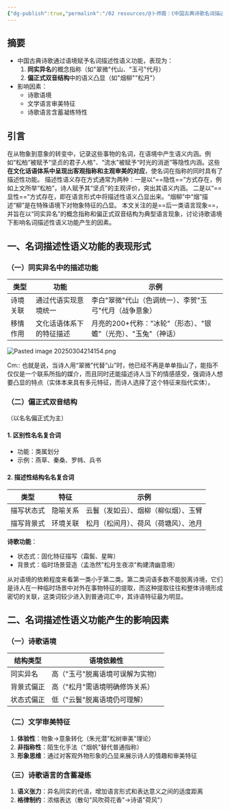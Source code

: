 ```yaml
---
{"dg-publish":true,"permalink":"/02 resources/@卜师霞：《中国古典诗歌名词描述性语义功能》/","created":"2025-03-04T21:23:50.181+08:00","updated":"2025-03-04T21:59:20.281+08:00"}
---
```




## 摘要
- 中国古典诗歌通过语境赋予名词描述性语义功能，表现为：
  1. **同实异名**的概念指称（如"翠微"代山、"玉弓"代月）
  2. **偏正式双音结构**中的语义凸显（如"烟柳""松月"）
- 影响因素：
  - 诗歌语境
  - 文学语言审美特征
  - 诗歌语言含蓄凝练特性


## 引言 
在从物象到意象的转变中，记录这些事物的名词，在语境中产生语义内涵。例如“松柏”被赋予“坚贞的君子人格”、“流水”被赋予“时光的消逝”等隐性内涵。这些**在文化话语体系中呈现出客观指称和主观审美的对应**，使名词在指称的同时具有了描述性功能。
描述性语义存在方式通常为两种：一是以“==隐性==”方式存在，例如上文所举“松柏”，诗人赋予其“坚贞”的主观评价，突出其语义内涵。
二是以“==显性==”方式存在，即在语言形式中将描述性语义凸显出来。“烟柳”中“烟”描述“柳”是在特殊语境下对物象特征的凸显。
本文关注的是==后一类语言现象==，并旨在以“同实异名”的概念指称和偏正式双音结构为典型语言现象，讨论诗歌语境下影响名词描述性语义功能产生的因素。

## 一、名词描述性语义功能的表现形式

### （一）同实异名中的描述功能
| 类型 | 功能 | 示例 |
|------|------|------|
| 诗境关联 | 通过代语实现意境统一 | 李白"翠微"代山（色调统一）、李贺"玉弓"代月（战争意象） |
| 移情作用 | 文化话语体系下的特征描述 | 月亮的200+代称："冰轮"（形态）、"银蟾"（光亮）、"玉兔"（神话） |

![Pasted image 20250304214154.png](/img/user/09%20settings/Z%20attachment/Pasted%20image%2020250304214154.png)

Cm:: 也就是说，当诗人用“翠微”代替“山”时，他已经不再是单单指山了，能指不仅仅是一个联系所指的媒介，而且同时还能描述诗人当下的情感感受，强调诗人想要凸显的特点（实体本来具有多元特征，而诗人选择了这个特征来指代实体）。

### （二）偏正式双音结构
（以名名偏正式为主）
#### 1. 区别性名名复合词
- 功能：类属划分
- 示例：燕草、秦桑、罗帏、兵书

#### 2. 描述性结构名名复合词

| 类型    | 特征   | 示例                 |
| ----- | ---- | ------------------ |
| 描写状态式 | 隐喻关系 | 云鬟（发如云）、烟柳（柳似烟）、玉臂 |
| 描写背景式 | 环境关联 | 松月（松间月）、荷风（荷塘风）、池月 |

**诗歌功能**：
- 状态式：固化特征描写（霜鬓、星眸）
- 背景式：临时场景营造（孟浩然"松月生夜凉"构建清幽意境）

从对语境的依赖程度来看第一类小于第二类。第二类词语多数不能脱离诗境，它们是诗人在一种临时场景中对外在事物特征的提取，而这种提取往往和整体诗境形成密切的关联，这类词较少进入到普通词汇中，其诗语特征最为明显。

## 二、名词描述性语义功能产生的影响因素

### （一）诗歌语境
| 结构类型 | 语境依赖性 |
|----------|------------|
| 同实异名 | 高（"玉弓"脱离语境可误解为实物） |
| 背景式偏正 | 高（"松月"需语境明确修饰关系） |
| 状态式偏正 | 低（"云鬟"脱离语境仍可理解） |

### （二）文学审美特征
1. **体验性**：物象→意象转化（朱光潜"松树审美"理论）
2. **非指称性**：陌生化手法（"烟帆"替代普通指称）
3. **形象思维**：通过对客观外物形象的凸显来展示诗人的情趣和审美特征

### （三）诗歌语言的含蓄凝练
1. **语义张力**：异名同实的代语，增加语言形式和表达意义之间的适度距离
2. **格律制约**：浓缩表达（散句"风吹荷花香"→诗语"荷风"）


